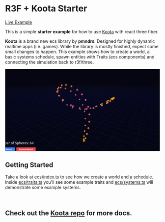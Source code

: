 # R3F + Koota Starter


[Live Example](https://codesandbox.io/p/github/Ctrlmonster/r3f-koota-starter/main)

This is a simple **starter example** for how to use [Koota](https://github.com/pmndrs/koota) with react three fiber.


**Koota** is a brand new ecs library by **pmndrs**. Designed for highly dynamic realtime apps (i.e. games).
While the library is mostly finished, expect some small changes to happen.
This example shows how to create a world, a basic systems schedule, spawn entities with Traits (ecs components)
and connecting the simulation back to r3f/three.


![screenshot](./screenshot.png)


## Getting Started
Take a look at [ecs/index.ts](src%2Fjs%2Fecs%2Findex.ts) to see how we create a world and a schedule.
Inside [ecs/traits.ts](src%2Fjs%2Fecs%2Ftraits.ts) you'll see some example traits and
[ecs/systems.ts](src%2Fjs%2Fecs%2Fsystems.ts) will demonstrate some example systems.<br/><br/><br/>


## Check out the [Koota repo](https://github.com/pmndrs/koota) for more docs. ###



 


